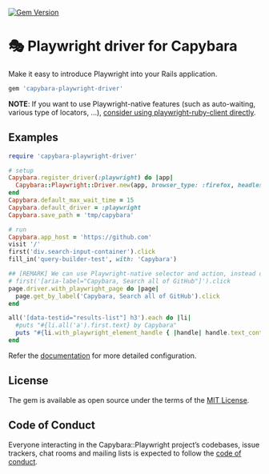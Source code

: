 [![Gem Version](https://badge.fury.io/rb/capybara-playwright-driver.svg)](https://badge.fury.io/rb/capybara-playwright-driver)

# 🎭 Playwright driver for Capybara

Make it easy to introduce Playwright into your Rails application.

```ruby
gem 'capybara-playwright-driver'
```

**NOTE**: If you want to use Playwright-native features (such as auto-waiting, various type of locators, ...), [consider using playwright-ruby-client directly](https://playwright-ruby-client.vercel.app/docs/article/guides/rails_integration_with_null_driver).

## Examples

```ruby
require 'capybara-playwright-driver'

# setup
Capybara.register_driver(:playwright) do |app|
  Capybara::Playwright::Driver.new(app, browser_type: :firefox, headless: false)
end
Capybara.default_max_wait_time = 15
Capybara.default_driver = :playwright
Capybara.save_path = 'tmp/capybara'

# run
Capybara.app_host = 'https://github.com'
visit '/'
first('div.search-input-container').click
fill_in('query-builder-test', with: 'Capybara')

## [REMARK] We can use Playwright-native selector and action, instead of Capybara DSL.
# first('[aria-label="Capybara, Search all of GitHub"]').click
page.driver.with_playwright_page do |page|
  page.get_by_label('Capybara, Search all of GitHub').click
end

all('[data-testid="results-list"] h3').each do |li|
  #puts "#{li.all('a').first.text} by Capybara"
  puts "#{li.with_playwright_element_handle { |handle| handle.text_content }} by Playwright"
end
```

Refer the [documentation](https://playwright-ruby-client.vercel.app/docs/article/guides/rails_integration) for more detailed configuration.

## License

The gem is available as open source under the terms of the [MIT License](https://opensource.org/licenses/MIT).

## Code of Conduct

Everyone interacting in the Capybara::Playwright project’s codebases, issue trackers, chat rooms and mailing lists is expected to follow the [code of conduct](https://github.com/[USERNAME]/capybara-playwright/blob/master/CODE_OF_CONDUCT.md).
